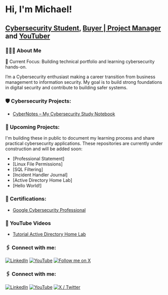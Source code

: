 <h1>Hi, I'm Michael! <br/></h1>

<h2><a href="https://github.com/MichaelLemosC/">Cybersecurity Student</a>, 
<a href="https://www.linkedin.com/in/michael-andre-lemos/">Buyer | Project Manager</a> and 
<a href="https://www.youtube.com/@michaellemosc">YouTuber</a></h2>

<h3>👨🏻‍💻 About Me</h3>
📅 Current Focus: Building technical portfolio and learning cybersecurity hands-on.

I’m a Cybersecurity enthusiast making a career transition from business management to information security. 
My goal is to build strong foundations in digital security and contribute to building safer systems.

<h3>🛡️ Cybersecurity Projects:</h3>

- [CyberNotes – My Cybersecurity Study Notebook](https://github.com/MichaelLemosC/CyberNotes-MichaelLemos)

<h3>🚧 Upcoming Projects:</h3>

I'm building these in public to document my learning process and share practical cybersecurity applications.
These repositories are currently under construction and will be added soon:

- [Professional Statement] <!--(https://github.com/MichaelLemosC/cybersecurity-portfolio/tree/main/professional-statement)-->
- [Linux File Permissions]<!--(https://github.com/MichaelLemosC/cybersecurity-portfolio/tree/main/linux-permissions)-->
- [SQL Filtering]<!--(https://github.com/MichaelLemosC/cybersecurity-portfolio/tree/main/sql-filtering)-->
- [Incident Handler Journal]<!--(https://github.com/MichaelLemosC/cybersecurity-portfolio/tree/main/incident-handler-journal)-->
- [Active Directory Home Lab]<!--(https://github.com/michaellemosc/Active-DirectoryURL)-->
- [Hello World!]<!--(https://github.com/michaellemosc/Hello-WorldURL)-->

<h3>📄 Certifications:</h3>

- [Google Cybersecurity Professional](https://github.com/michaellemosc/Certificate)

<h3>🎥 YouTube Videos</h3>

- [Tutorial Active Directory Home Lab](https://www.youtube.com/@michaellemoscURL)

<h3>🖇️ Connect with me:</h3>

[![LinkedIn](https://img.shields.io/badge/LinkedIn-0077B5?style=for-the-badge&logo=linkedin&logoColor=white)](https://www.linkedin.com/in/michael-andre-lemos/)
[![YouTube](https://img.shields.io/badge/YouTube-FF0000?style=for-the-badge&logo=youtube&logoColor=white)](https://www.youtube.com/@michaellemosc)
[![Follow me on X](https://img.shields.io/badge/Follow%20me%20on%20X-000000?style=for-the-badge&logo=twitter&logoColor=white)](https://twitter.com/michaellemosc)

[X]: https://x.com/michaellemosc
[YouTube]: https://www.youtube.com/@michaellemosc
[LinkedIn]: https://www.linkedin.com/in/michael-andre-lemos/

<h3>🖇️ Connect with me:</h3>

[![LinkedIn](https://img.shields.io/badge/LinkedIn-0077B5?style=for-the-badge&logo=linkedin&logoColor=white)](https://www.linkedin.com/in/michael-andre-lemos/)
[![YouTube](https://img.shields.io/badge/YouTube-FF0000?style=for-the-badge&logo=youtube&logoColor=white)](https://www.youtube.com/@michaellemosc)
[![X / Twitter](https://img.shields.io/badge/X-000000?style=for-the-badge&logo=twitter&logoColor=white)](https://twitter.com/michaellemosc)



<!--
**michaellemosc/michaellemosc** is a ✨ _special_ ✨ repository because its `README.md` (this file) appears on your GitHub profile.

Here are some ideas to get you started:

- 🔭 I’m currently working on ...
- 🌱 I’m currently learning ...
- 👯 I’m looking to collaborate on ...
- 🤔 I’m looking for help with ...
- 💬 Ask me about ...
- 📫 How to reach me: ...
- 😄 Pronouns: ...
- ⚡ Fun fact: ...
-->
